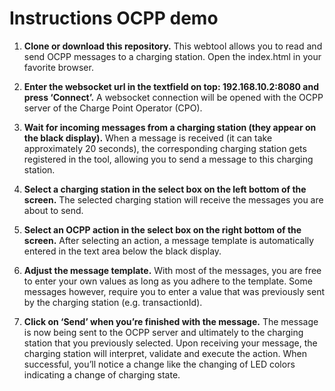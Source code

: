 # Instructions OCPP demo

1.	**Clone or download this repository.** This webtool allows you to read and send OCPP messages to a charging station. Open the index.html in your favorite browser.

2.	**Enter the websocket url in the textfield on top: 192.168.10.2:8080 and press ‘Connect’.** A websocket connection will be opened with the OCPP server of the Charge Point Operator (CPO).

3.	**Wait for incoming messages from a charging station (they appear on the black display).** When a message is received (it can take approximately 20 seconds), the corresponding charging station gets registered in the tool, allowing you to send a message to this charging station. 

4.	**Select a charging station in the select box on the left bottom of the screen.** The selected charging station will receive the messages you are about to send. 

5.	**Select an OCPP action in the select box on the right bottom of the screen.** After selecting an action, a message template is automatically entered in the text area below the black display.

6.	**Adjust the message template.** With most of the messages, you are free to enter your own values as long as you adhere to the template. Some messages however, require you to enter a value that was previously sent by the charging station (e.g. transactionId). 

7.	**Click on ‘Send’ when you’re finished with the message.** The message is now being sent to the OCPP server and ultimately to the charging station that you previously selected. Upon receiving your message, the charging station will interpret, validate and execute the action. When successful, you’ll notice a change like the changing of LED colors indicating a change of charging state.

